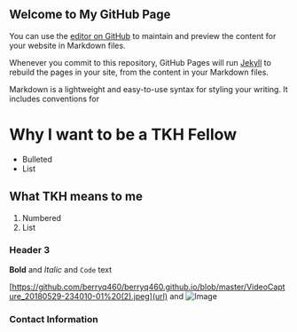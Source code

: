 ## Welcome to My GitHub Page 

You can use the [editor on GitHub](https://github.com/berryq460/berryq460.github.io/edit/master/README.md) to maintain and preview the content for your website in Markdown files.

Whenever you commit to this repository, GitHub Pages will run [Jekyll](https://jekyllrb.com/) to rebuild the pages in your site, from the content in your Markdown files.

</div>


Markdown is a lightweight and easy-to-use syntax for styling your writing. It includes conventions for

#  Why I want to be a TKH Fellow

- Bulleted
- List

## What TKH means to me
1. Numbered
2. List

### Header 3





**Bold** and _Italic_ and `Code` text

[https://github.com/berryq460/berryq460.github.io/blob/master/VideoCapture_20180529-234010-01%20(2).jpeg](url) and ![Image](src)


### Contact Information


